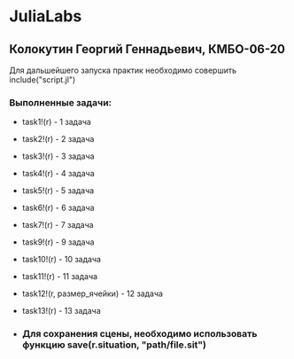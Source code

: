 # JuliaLabs
## Колокутин Георгий Геннадьевич, КМБО-06-20
Для дальшейшего запуска практик необходимо совершить include("script.jl")
### Выполненные задачи:
- task1!(r) - 1 задача
- task2!(r) - 2 задача
- task3!(r) - 3 задача
- task4!(r) - 4 задача
- task5!(r) - 5 задача
- task6!(r) - 6 задача
- task7!(r) - 7 задача
- task9!(r) - 9 задача
- task10!(r) - 10 задача
- task11!(r) - 11 задача
- task12!(r, размер_ячейки) - 12 задача
- task13!(r) - 13 задача

- ### Для сохранения сцены, необходимо использовать функцию save(r.situation, "path/file.sit")
